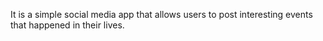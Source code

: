 It is a simple social media app that allows users to post interesting events that happened in their lives.

